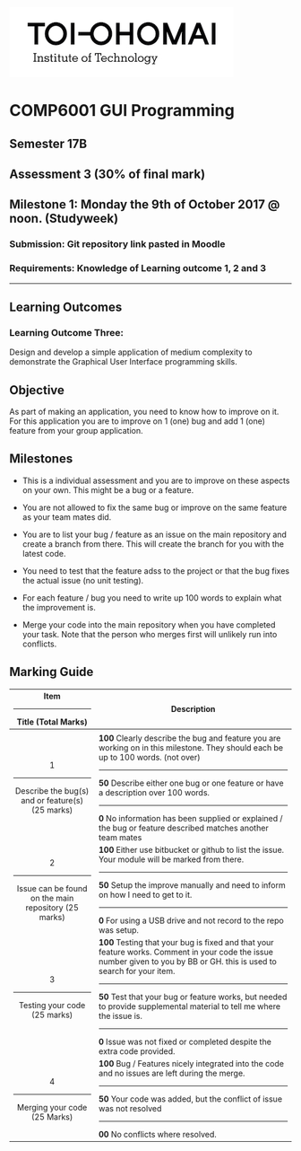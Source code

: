 <link rel="stylesheet" href="../css/styles.css">

![Toi Ohomai Logo](../images/toi-logo.jpg)

# COMP6001 GUI Programming
## Semester 17B

## Assessment 3 (30% of final mark)
## Milestone 1: Monday the 9th of October 2017 @ noon. (Studyweek)

### Submission: Git repository link pasted in Moodle
### Requirements: Knowledge of Learning outcome 1, 2 and 3
---

<div style="page-break-after: always;"></div>

## Learning Outcomes

### Learning Outcome Three:
Design and develop a simple application of medium complexity to demonstrate the Graphical User Interface programming skills.

## Objective 
As part of making an application, you need to know how to improve on it. For this application you are to improve on 1 (one) bug and add 1 (one) feature from your group application.

## Milestones 

* This is a individual assessment and you are to improve on these aspects on your own. This might be a bug or a feature. 

* You are not allowed to fix the same bug or improve on the same feature as your team mates did. 

* You are to list your bug / feature as an issue on the main repository and create a branch from there. This will create the branch for you with the latest code.

* You need to test that the feature adss to the project or that the bug fixes the actual issue (no unit testing). 

* For each feature / bug you need to write up 100 words to explain what the improvement is.

* Merge your code into the main repository when you have completed your task. Note that the person who merges first will unlikely run into conflicts.

<div style="page-break-after: always;"></div>

## Marking Guide 

| Item <hr> Title (Total Marks) | Description |
| :---: | --- |
| |
| 1 <hr>  Describe the bug(s) and or feature(s) (25 marks)| **100** Clearly describe the bug and feature you are working on in this milestone. They should each be up to 100 words. (not over) <hr> **50** Describe either one bug or one feature or have a description over 100 words. <hr> **0** No information has been supplied or explained / the bug or feature described matches another team mates | 
| 2 <hr>  Issue can be found on the main repository (25 marks)| **100** Either use bitbucket or github to list the issue. Your module will be marked from there. <hr> **50** Setup the improve manually and need to inform on how I need to get to it. <hr> **0** For using a USB drive and not record to the repo was setup. |
| 3 <hr>  Testing your code (25 marks)| **100** Testing that your bug is fixed and that your feature works. Comment in your code the issue number given to you by BB or GH. this is used to search for your item. <hr> **50** Test that your bug or feature works, but needed to provide supplemental material to tell me where the issue is. <hr>  **0** Issue was not fixed or completed despite the extra code provided. |
| 4 <hr> Merging your code (25 Marks) | **100** Bug / Features nicely integrated into the code and no issues are left during the merge. <hr>  **50** Your code was added, but the conflict of issue was not resolved <hr>  **00** No conflicts where resolved. |